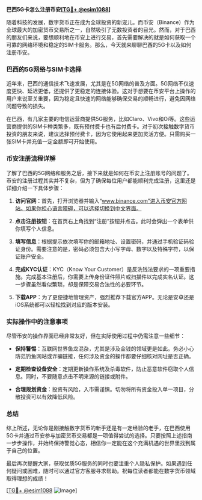 **巴西5G卡怎么注册币安[[TG💪+ @esim1088](https://t.me/s/esim1088)]**

随着科技的发展，数字货币正在成为全球投资的新宠儿。而币安（Binance）作为全球最大的加密货币交易所之一，自然吸引了无数投资者的目光。然而，对于巴西的朋友们来说，要想顺利地在币安上进行交易，首先需要解决的就是如何获取一个可靠的网络环境和稳定的SIM卡服务。那么，今天就来聊聊巴西的5G卡以及如何注册币安。

### 巴西的5G网络与SIM卡选择

近年来，巴西的通信技术飞速发展，尤其是在5G网络的普及方面。5G网络不仅速度更快、延迟更低，还提供了更稳定的连接体验。这对于想要在币安平台上操作的用户来说至关重要，因为稳定且快速的网络能够确保交易的顺畅进行，避免因网络问题导致的损失。

在巴西，有几家主要的电信运营商提供5G服务，比如Claro、Vivo和Oi等。这些运营商提供的SIM卡种类繁多，既有预付费卡也有后付费卡。对于初次接触数字货币投资的朋友来说，建议选择预付费卡，因为它使用起来更加灵活方便。只需购买一张SIM卡并充值一定金额即可开始使用。

### 币安注册流程详解

了解了巴西的5G网络和服务之后，接下来就是如何在币安上注册账号的问题了。币安的注册过程其实并不复杂，但为了确保每位用户都能顺利完成注册，这里还是详细介绍一下具体步骤：

1. **访问官网**：首先，打开浏览器并输入“www.binance.com”进入币安官方网站。如果你担心语言障碍，可以选择切换到中文界面。
   
2. **点击注册按钮**：在首页右上角找到“注册”按钮并点击。此时会弹出一个表单供你填写个人信息。

3. **填写信息**：根据提示依次填写你的邮箱地址、设置密码，并通过手机验证码验证身份。需要注意的是，密码必须包含大小写字母、数字以及特殊字符，以保证账户安全。

4. **完成KYC认证**：KYC（Know Your Customer）是反洗钱法要求的一项重要措施。完成基本注册后，你需要上传身份证件照片或扫描件以完成实名认证。这一步骤虽然看似繁琐，却是保障交易合法性的必要环节。

5. **下载APP**：为了更便捷地管理资产，强烈推荐下载官方APP。无论是安卓还是iOS系统都可以轻松找到对应的版本安装。

### 实际操作中的注意事项

尽管币安的操作界面已经非常友好，但在实际使用过程中仍需注意一些细节：

- **保持警惕**：互联网世界鱼龙混杂，尤其是涉及金钱的领域更是如此。务必小心防范钓鱼网站或诈骗链接，任何涉及资金的操作都要仔细核对网址是否正确。
  
- **定期检查设备安全**：定期更新操作系统及杀毒软件，防止恶意软件窃取个人信息。同时，不要随意点击不明来源的链接或附件。

- **合理规划资金**：投资有风险，入市需谨慎。切勿将所有资金投入单一项目，分散投资可以有效降低风险。

### 总结

综上所述，无论你是刚接触数字货币的新手还是有一定经验的老手，在巴西使用5G卡并通过币安参与加密货币交易都是一项值得尝试的选择。只要按照上述指南一步步操作，并始终保持警觉心态，相信你一定能在这个充满机遇的世界里找到属于自己的位置。

最后再次提醒大家，获取优质5G服务的同时也要注重个人隐私保护。如果遇到任何疑问或困难，随时可以通过官方客服寻求帮助。祝每位读者都能在数字货币领域取得理想的成绩！

[[TG💪+ @esim1088](https://t.me/s/esim1088) ![Image](https://i.postimg.cc/4NQfJmqS/Snipaste-2025-05-13-00-14-12.png)]